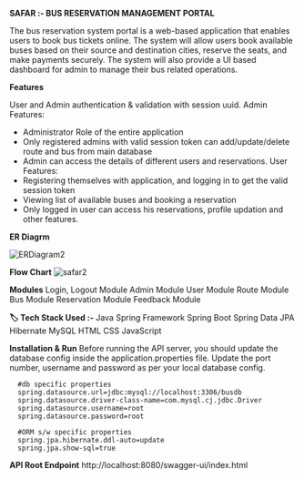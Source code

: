 **SAFAR :- BUS RESERVATION MANAGEMENT PORTAL**

The bus reservation system portal is a web-based application that enables users to book bus tickets online. The system will allow users book available buses based on their source and destination cities, reserve the seats, and make payments securely. The system will also provide a UI based dashboard for admin to manage their bus related operations.

**Features**

User and Admin authentication & validation with session uuid.
Admin Features:
- Administrator Role of the entire application
- Only registered admins with valid session token can add/update/delete route and bus from main database
- Admin can access the details of different users and reservations.
User Features:
- Registering themselves with application, and logging in to get the valid session token
- Viewing list of available buses and booking a reservation
- Only logged in user can access his reservations, profile updation and other features.

**ER Diagrm**

![ERDiagram2](https://github.com/surendrampct22/Bus_Reservation/assets/168508918/5a6f73f7-2d03-4d66-b9f4-21d567913499)


**Flow Chart**
![safar2](https://github.com/surendrampct22/Bus_Reservation/assets/168508918/efef6210-9b72-4f94-8325-a907d69f1b5e)


**Modules**
Login, Logout Module
Admin Module
User Module
Route Module
Bus Module
Reservation Module
Feedback Module


**🏷️ Tech Stack Used :-**
Java
Spring Framework
Spring Boot
Spring Data JPA
Hibernate
MySQL
HTML
CSS
JavaScript


**Installation & Run**
Before running the API server, you should update the database config inside the application.properties file.
Update the port number, username and password as per your local database config.


      #db specific properties
      spring.datasource.url=jdbc:mysql://localhost:3306/busdb
      spring.datasource.driver-class-name=com.mysql.cj.jdbc.Driver
      spring.datasource.username=root
      spring.datasource.password=root

      #ORM s/w specific properties
      spring.jpa.hibernate.ddl-auto=update
      spring.jpa.show-sql=true

**API Root Endpoint**
http://localhost:8080/swagger-ui/index.html
